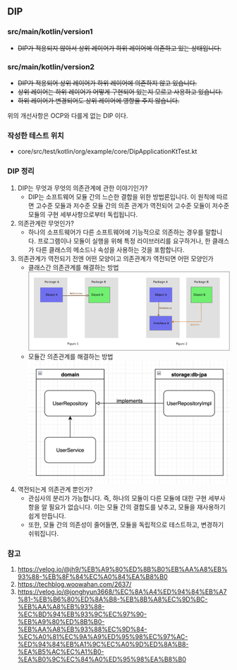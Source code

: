 ## DIP

### src/main/kotlin/version1
- ~~DIP가 적용되지 않아서 상위 레이어가 하위 레이어에 의존하고 있는 상태입니다.~~

### src/main/kotlin/version2
- ~~DIP가 적용되어 상위 레이어가 하위 레이어에 의존하지 않고 있습니다.~~
- ~~상위 레이어는 하위 레이어가 어떻게 구현되어 있는지 모르고 사용하고 있습니다.~~
- ~~하위 레이어가 변경되어도 상위 레이어에 영향을 주지 않습니다.~~

위의 개선사항은 OCP와 다를게 없는 DIP 이다.

### 작성한 테스트 위치
- core/src/test/kotlin/org/example/core/DipApplicationKtTest.kt

### DIP 정리
1. DIP는 무엇과 무엇의 의존관계에 관한 이야기인가? 
   - DIP는 소프트웨어 모듈 간의 느슨한 결합을 위한 방법론입니다. 이 원칙에 따르면 고수준 모듈과 저수준 모듈 간의 의존 관계가 역전되어 고수준 모듈이 저수준 모듈의 구현 세부사항으로부터 독립됩니다.
2. 의존관계란 무엇인가?
   - 하나의 소프트웨어가 다른 소프트웨어에 기능적으로 의존하는 경우를 말합니다. 프로그램이나 모듈이 실행을 위해 특정 라이브러리를 요구하거나, 한 클래스가 다른 클래스의 메소드나 속성을 사용하는 것을 포함합니다. 
3. 의존관계가 역전되기 전엔 어떤 모양이고 의존관계가 역전되면 어떤 모양인가
   - 클래스간 의존관계를 해결하는 방법 ![class-dip.png](class-dip.png)
   - 모듈간 의존관계를 해결하는 방법 ![module-dip.png](module-dip.png)
5. 역전되는게 의존관계 뿐인가?
   - 관심사의 분리가 가능합니다. 즉, 하나의 모듈이 다른 모듈에 대한 구현 세부사항을 알 필요가 없습니다. 이는 모듈 간의 결합도를 낮추고, 모듈을 재사용하기 쉽게 만듭니다.
   - 또한, 모듈 간의 의존성이 줄어들면, 모듈을 독립적으로 테스트하고, 변경하기 쉬워집니다.

### 참고
1. https://velog.io/@jh9/%EB%A9%80%ED%8B%B0%EB%AA%A8%EB%93%88-%EB%8F%84%EC%A0%84%EA%B8%B0
2. https://techblog.woowahan.com/2637/
3. https://velog.io/@jonghyun3668/%EC%8A%A4%ED%94%84%EB%A7%81-%EB%B6%80%ED%8A%B8-%EB%8B%A8%EC%9D%BC-%EB%AA%A8%EB%93%88-%EC%BD%94%EB%93%9C%EC%97%90-%EB%A9%80%ED%8B%B0-%EB%AA%A8%EB%93%88%EC%9D%84-%EC%A0%81%EC%9A%A9%ED%95%98%EC%97%AC-%ED%94%84%EB%A1%9C%EC%A0%9D%ED%8A%B8-%EA%B5%AC%EC%A1%B0-%EA%B0%9C%EC%84%A0%ED%95%98%EA%B8%B0
